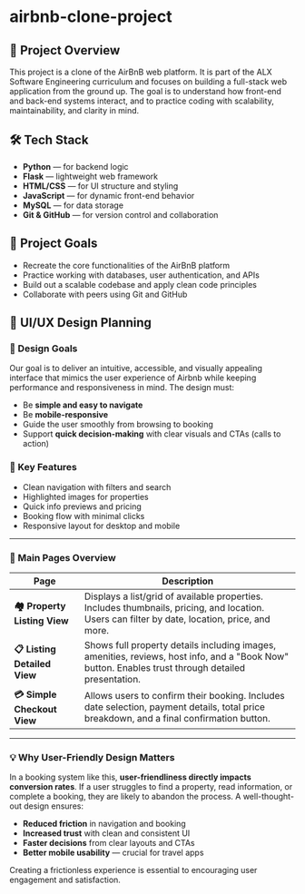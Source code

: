 # airbnb-clone-project
## 📌 Project Overview
This project is a clone of the AirBnB web platform. It is part of the ALX Software Engineering curriculum and focuses on building a full-stack web application from the ground up. The goal is to understand how front-end and back-end systems interact, and to practice coding with scalability, maintainability, and clarity in mind.

## 🛠️ Tech Stack
- **Python** — for backend logic
- **Flask** — lightweight web framework
- **HTML/CSS** — for UI structure and styling
- **JavaScript** — for dynamic front-end behavior
- **MySQL** — for data storage
- **Git & GitHub** — for version control and collaboration

## 🚀 Project Goals
- Recreate the core functionalities of the AirBnB platform
- Practice working with databases, user authentication, and APIs
- Build out a scalable codebase and apply clean code principles
- Collaborate with peers using Git and GitHub
## 🎨 UI/UX Design Planning

### 🧭 Design Goals
Our goal is to deliver an intuitive, accessible, and visually appealing interface that mimics the user experience of Airbnb while keeping performance and responsiveness in mind. The design must:
- Be **simple and easy to navigate**
- Be **mobile-responsive**
- Guide the user smoothly from browsing to booking
- Support **quick decision-making** with clear visuals and CTAs (calls to action)

### 🔑 Key Features
- Clean navigation with filters and search
- Highlighted images for properties
- Quick info previews and pricing
- Booking flow with minimal clicks
- Responsive layout for desktop and mobile

---

### 📄 Main Pages Overview

| Page | Description |
|------|-------------|
| **🏘️ Property Listing View** | Displays a list/grid of available properties. Includes thumbnails, pricing, and location. Users can filter by date, location, price, and more. |
| **📋 Listing Detailed View** | Shows full property details including images, amenities, reviews, host info, and a "Book Now" button. Enables trust through detailed presentation. |
| **💳 Simple Checkout View** | Allows users to confirm their booking. Includes date selection, payment details, total price breakdown, and a final confirmation button. |

---

### 💡 Why User-Friendly Design Matters

In a booking system like this, **user-friendliness directly impacts conversion rates**. If a user struggles to find a property, read information, or complete a booking, they are likely to abandon the process. A well-thought-out design ensures:
- **Reduced friction** in navigation and booking
- **Increased trust** with clean and consistent UI
- **Faster decisions** from clear layouts and CTAs
- **Better mobile usability** — crucial for travel apps

Creating a frictionless experience is essential to encouraging user engagement and satisfaction.



